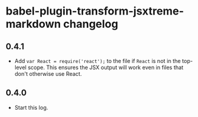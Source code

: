 # babel-plugin-transform-jsxtreme-markdown changelog

## 0.4.1

- Add `var React = require('react');` to the file if `React` is not in the top-level scope.
  This ensures the JSX output will work even in files that don't otherwise use React.

## 0.4.0

- Start this log.
